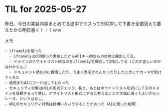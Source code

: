 # TIL for 2025-05-27
昨日、今日の実装内容まとめてる途中でミスってESC押して下書き全部消えて萎えたから明日書く！！！ｗｗ
 
メモ
```text
- iframelyを使った
  - iframelyはCDN使って実装したからAPIキー的なもの自体は露出してる。
  - ドメインのホワイトリスト的なのをiframelyで設定して対応してる（これが正しいのかはわからん。）
  - ドキュメント読むのに難儀したり、うまく表示されんかったりしたときにナカーマが助けてくれた
- 結局またAIにコード出してもらった
- セキュリティ対策はURLの形式チェック、長さ、あとはホワイトリスト形式にしてそのドメインを信頼するって感じ。ホワイトリスト形式にすると考えることが大幅に減ってよいかもシレーヌ、というはなし。
- URLのセキュリティ対策は結構いろいろやることがあった（AIに聞いた結果）
```